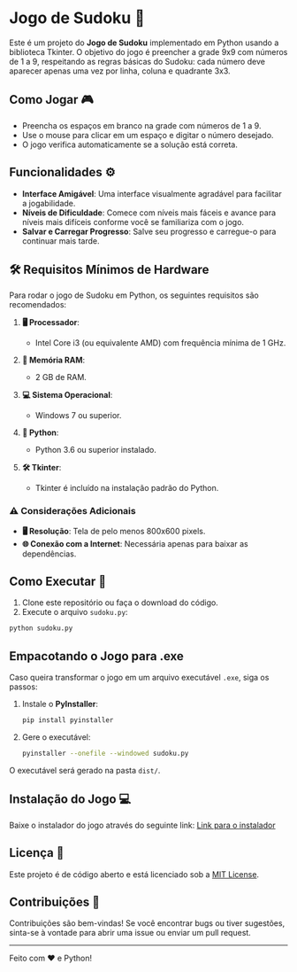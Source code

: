 # Jogo de Sudoku 🧩

Este é um projeto do **Jogo de Sudoku** implementado em Python usando a biblioteca Tkinter. O objetivo do jogo é preencher a grade 9x9 com números de 1 a 9, respeitando as regras básicas do Sudoku: cada número deve aparecer apenas uma vez por linha, coluna e quadrante 3x3.

## Como Jogar 🎮

- Preencha os espaços em branco na grade com números de 1 a 9.
- Use o mouse para clicar em um espaço e digitar o número desejado.
- O jogo verifica automaticamente se a solução está correta.

## Funcionalidades ⚙️

- **Interface Amigável**: Uma interface visualmente agradável para facilitar a jogabilidade.
- **Níveis de Dificuldade**: Comece com níveis mais fáceis e avance para níveis mais difíceis conforme você se familiariza com o jogo.
- **Salvar e Carregar Progresso**: Salve seu progresso e carregue-o para continuar mais tarde.

## 🛠️ Requisitos Mínimos de Hardware

Para rodar o jogo de Sudoku em Python, os seguintes requisitos são recomendados:

1. **🖥️ Processador**:
   - Intel Core i3 (ou equivalente AMD) com frequência mínima de 1 GHz.

2. **💾 Memória RAM**:
   - 2 GB de RAM.

3. **💻 Sistema Operacional**:
   - Windows 7 ou superior.

4. **🐍 Python**:
   - Python 3.6 ou superior instalado.

5. **🛠️ Tkinter**:
   - Tkinter é incluído na instalação padrão do Python.

### ⚠️ Considerações Adicionais

- **🖥️ Resolução**: Tela de pelo menos 800x600 pixels.
- **🌐 Conexão com a Internet**: Necessária apenas para baixar as dependências.

## Como Executar 🚀

1. Clone este repositório ou faça o download do código.
2. Execute o arquivo `sudoku.py`:

```bash
python sudoku.py
```

## Empacotando o Jogo para .exe

Caso queira transformar o jogo em um arquivo executável `.exe`, siga os passos:

1. Instale o **PyInstaller**:
   ```bash
   pip install pyinstaller
   ```

2. Gere o executável:
   ```bash
   pyinstaller --onefile --windowed sudoku.py
   ```

O executável será gerado na pasta `dist/`.

## Instalação do Jogo 💻

Baixe o instalador do jogo através do seguinte link:
[Link para o instalador](https://www.mediafire.com/file/c0y9d6kjr7xdkeb/sudoku_v1.0.1_installer.exe/file)


## Licença 📄

Este projeto é de código aberto e está licenciado sob a [MIT License](https://github.com/boaventura-bit/SUDOKU/blob/main/LICENSE).

## Contribuições 🤝

Contribuições são bem-vindas! Se você encontrar bugs ou tiver sugestões, sinta-se à vontade para abrir uma issue ou enviar um pull request.

---

Feito com ❤️ e Python!